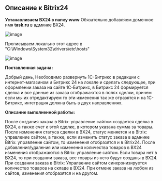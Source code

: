 ## Описание к Bitrix24

**Устанавливаем BX24 в папку www**
Обязательно добавляем доменное имя **task.ru** в админке BX24.

![image](https://github.com/user-attachments/assets/2479687a-9bca-4cbd-b80c-fca278291044)


Прописываем локально этот адрес в "C:\Windows\System32\drivers\etc\hosts"

![image](https://github.com/user-attachments/assets/37a3b855-88fe-4655-a21c-1c7d7c3ab715)


**Поставленная задача:** 

Добрый день, Необходимо развернуть 1С-Битрикс в редакции с интернет-магазином и Битрикс 24 на локале и сделать следующее, 
при оформлении заказа на сайте 1С-Битрикс, в Битрикс 24 формируется сделка и все данные из заказа отображаются в полях сделки, причем 
если мы их отредактируем то эти изменения так же отразятся и на 1С-Битрикс, интеграция должна быть в двух направлениях.


**Описание выполненной работы:**

После создания заказа в Bitrix: управление сайтом создается сделка в BX24, а также счет к этой сделке, в котором указана сумма за товары.
После изменения статуса сделки в BX24, статус меняется и в Bitrix: управление сайтом, а также, если изменить статус заказа в адмнике Bitrix: управление сайтом, то изменения отобразятся и в Bitrix24.
После добавления/удаления или изменения количества товаров в BX24 изменения отображаются в Bitrix: управление сайтом.
Если товара нет в BX24, то при создании заказа, все товары из него будут созданы в BX24.
При создании заказа в Bitrix: Упралвение сайтом синхронизируется количество товаров на складе в BX24.
При отмене заказа на любом из сайтов, изменения отобразятся и на другом.
